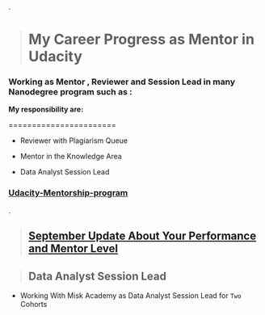 .

> # My Career Progress as Mentor in Udacity 




### Working as Mentor , Reviewer and Session Lead in  many Nanodegree program such as : 




**My responsibility are:**


=======================



- Reviewer with  Plagiarism Queue

- Mentor in the Knowledge Area 

- Data Analyst Session Lead






###  [Udacity-Mentorship-program ](https://graduation.udacity.com/confirm/N9Q3HHTU)
.

> ## [September Update About Your Performance and Mentor Level](https://mail.google.com/mail/u/0/?tab=rm&ogbl#label/Udacity/FMfcgzGlkFqXsdqSzchmJvfmlpXFMLkC)




> ## Data Analyst Session Lead

-  Working With Misk Academy  as  Data Analyst Session Lead for `Two` Cohorts 


